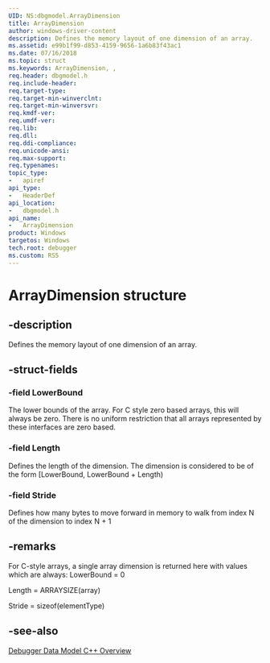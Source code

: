 ```yaml
---
UID: NS:dbgmodel.ArrayDimension
title: ArrayDimension
author: windows-driver-content
description: Defines the memory layout of one dimension of an array.
ms.assetid: e99b1f99-d853-4159-9656-1a6b83f43ac1
ms.date: 07/16/2018
ms.topic: struct
ms.keywords: ArrayDimension, , 
req.header: dbgmodel.h
req.include-header:
req.target-type:
req.target-min-winverclnt:
req.target-min-winversvr:
req.kmdf-ver:
req.umdf-ver:
req.lib:
req.dll:
req.ddi-compliance:
req.unicode-ansi:
req.max-support:
req.typenames: 
topic_type: 
-	apiref
api_type: 
-	HeaderDef
api_location: 
-	dbgmodel.h
api_name: 
-	ArrayDimension
product: Windows
targetos: Windows
tech.root: debugger
ms.custom: RS5
---
```


# ArrayDimension structure

## -description

Defines the memory layout of one dimension of an array.


## -struct-fields

### -field LowerBound
The lower bounds of the array.  For C style zero based arrays, this will always be zero.  There is no uniform restriction that all arrays represented by these interfaces are zero based.
 
### -field Length
Defines the length of the dimension.  The dimension is considered to be of the form [LowerBound, LowerBound + Length)

### -field Stride
Defines how many bytes to move forward in memory to walk from index N of the dimension to index N + 1

## -remarks

For C-style arrays, a single array dimension is returned here with values which are always: 
LowerBound = 0

Length = ARRAYSIZE(array)

Stride = sizeof(elementType)

## -see-also

[Debugger Data Model C++ Overview](https://docs.microsoft.com/windows-hardware/drivers/debugger/data-model-cpp-overview)
